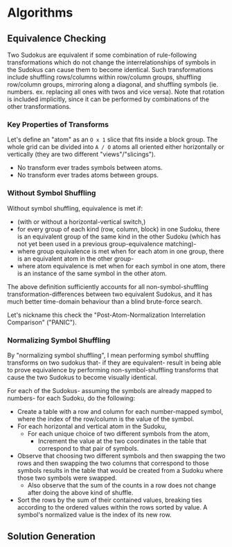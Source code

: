 
# Algorithms

## Equivalence Checking

Two Sudokus are equivalent if some combination of rule-following transformations which do not change the interrelationships of symbols in the Sudokus can cause them to become identical. Such transformations include shuffling rows/columns within row/column groups, shuffling row/column groups, mirroring along a diagonal, and shuffling symbols (ie. numbers. ex. replacing all ones with twos and vice versa). Note that rotation is included implicitly, since it can be performed by combinations of the other transformations.

### Key Properties of Transforms

Let's define an "atom" as an `O x 1` slice that fits inside a block group. The whole grid can be divided into `A / O` atoms all oriented either horizontally or vertically (they are two different "views"/"slicings").

- No transform ever trades symbols between atoms.
- No transform ever trades atoms between groups.

### Without Symbol Shuffling

Without symbol shuffling, equivalence is met if:

- (with or without a horizontal-vertical switch,)
- for every group of each kind (row, column, block) in one Sudoku, there is an equivalent group of the same kind in the other Sudoku (which has not yet been used in a previous group-equivalence matching)-
- where group equivalence is met when for each atom in one group, there is an equivalent atom in the other group-
- where atom equivalence is met when for each symbol in one atom, there is an instance of the same symbol in the other atom.

The above definition sufficiently accounts for all non-symbol-shuffling transformation-differences between two equivalent Sudokus, and it has much better time-domain behaviour than a blind brute-force search.

Let's nickname this check the "Post-Atom-Normalization Interrelation Comparison" ("PANIC").

### Normalizing Symbol Shuffling

By "normalizing symbol shuffling", I mean performing symbol shuffling transforms on two sudokus that- if they are equivalent- result in being able to prove equivalence by performing non-symbol-shuffling transforms that cause the two Sudokus to become visually identical.

For each of the Sudokus- assuming the symbols are already mapped to numbers- for each Sudoku, do the following:

- Create a table with a row and column for each number-mapped symbol, where the index of the row/column is the value of the symbol.
- For each horizontal and vertical atom in the Sudoku,
  - For each unique choice of two different symbols from the atom,
    - Increment the value at the two coordinates in the table that correspond to that pair of symbols.
- Observe that choosing two different symbols and then swapping the two rows and then swapping the two columns that correspond to those symbols results in the table that would be created from a Sudoku where those two symbols were swapped.
  - Also observe that the sum of the counts in a row does not change after doing the above kind of shuffle.
- Sort the rows by the sum of their contained values, breaking ties according to the ordered values within the rows sorted by value. A symbol's normalized value is the index of its new row.

## Solution Generation

